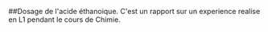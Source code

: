 ##Dosage de l'acide éthanoique.
C'est un rapport sur un experience realise en L1 pendant le cours de Chimie.
